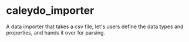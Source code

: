 # caleydo_importer
A data importer that takes a csv file, let's users define the data types and properties, and hands it over for parsing.
